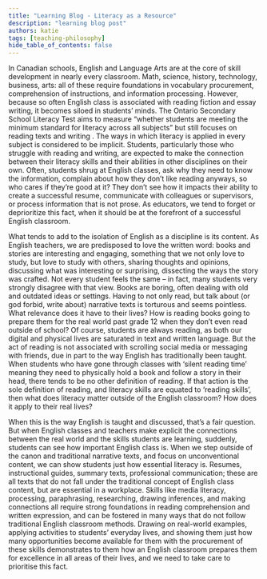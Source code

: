 ```yaml
---
title: "Learning Blog - Literacy as a Resource"
description: "learning blog post"
authors: katie
tags: [teaching-philosophy]
hide_table_of_contents: false
---
```


In Canadian schools, English and Language Arts are at the core of skill development in nearly every classroom. Math, science, history, technology, business, arts: all of these require foundations in vocabulary procurement, comprehension of instructions, and information processing. However, because so often English class is associated with reading fiction and essay writing, it becomes siloed <!--truncate-->in students’ minds. The Ontario Secondary School Literacy Test aims to measure “whether students are meeting the minimum standard for literacy across all subjects” but still focuses on reading texts and writing . The ways in which literacy is applied in every subject is considered to be implicit. Students, particularly those who struggle with reading and writing, are expected to make the connection between their literacy skills and their abilities in other disciplines on their own. Often, students shrug at English classes, ask why they need to know the information, complain about how they don’t like reading anyways, so who cares if they’re good at it? They don’t see how it impacts their ability to create a successful resume, communicate with colleagues or supervisors, or process information that is not prose. As educators, we tend to forget or deprioritize this fact, when it should be at the forefront of a successful English classroom.

What tends to add to the isolation of English as a discipline is its content. As English teachers, we are predisposed to love the written word: books and stories are interesting and engaging, something that we not only love to study, but love to study with others, sharing thoughts and opinions, discussing what was interesting or surprising, dissecting the ways the story was crafted. Not every student feels the same – in fact, many students very strongly disagree with that view. Books are boring, often dealing with old and outdated ideas or settings. Having to not only read, but talk about (or god forbid, write about) narrative texts is torturous and seems pointless. What relevance does it have to their lives? How is reading books going to prepare them for the real world past grade 12 when they don’t even read outside of school? Of course, students are always reading, as both our digital and physical lives are saturated in text and written language. But the act of reading is not associated with scrolling social media or messaging with friends, due in part to the way English has traditionally been taught. When students who have gone through classes with ‘silent reading time’ meaning they need to physically hold a book and follow a story in their head, there tends to be no other definition of reading. If that action is the sole definition of reading, and literacy skills are equated to ‘reading skills’, then what does literacy matter outside of the English classroom? How does it apply to their real lives?

When this is the way English is taught and discussed, that’s a fair question. But when English classes and teachers make explicit the connections between the real world and the skills students are learning, suddenly, students can see how important English class is. When we step outside of the canon and traditional narrative texts, and focus on unconventional content, we can show students just how essential literacy is. Resumes, instructional guides, summary texts, professional communication; these are all texts that do not fall under the traditional concept of English class content, but are essential in a workplace. Skills like media literacy, processing, paraphrasing, researching, drawing inferences, and making connections all require strong foundations in reading comprehension and written expression, and can be fostered in many ways that do not follow traditional English classroom methods. Drawing on real-world examples, applying activities to students’ everyday lives, and showing them just how many opportunities become available for them with the procurement of these skills demonstrates to them how an English classroom prepares them for excellence in all areas of their lives, and we need to take care to prioritise this fact. 
